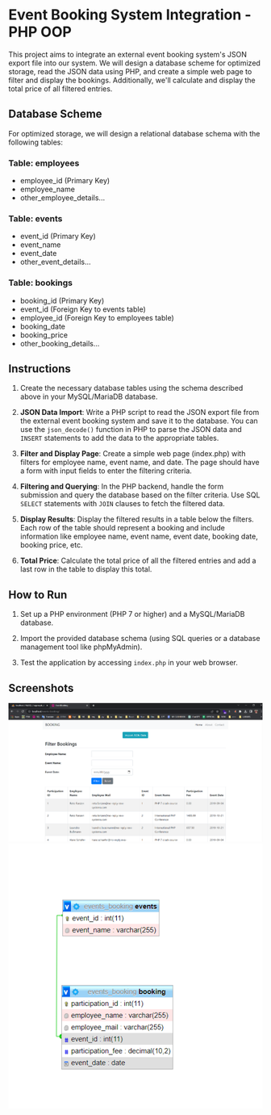 # Event Booking System Integration - PHP OOP

This project aims to integrate an external event booking system's JSON export file into our system. We will design a database scheme for optimized storage, read the JSON data using PHP, and create a simple web page to filter and display the bookings. Additionally, we'll calculate and display the total price of all filtered entries.

## Database Scheme

For optimized storage, we will design a relational database schema with the following tables:

### Table: employees
- employee_id (Primary Key)
- employee_name
- other_employee_details...

### Table: events
- event_id (Primary Key)
- event_name
- event_date
- other_event_details...

### Table: bookings
- booking_id (Primary Key)
- event_id (Foreign Key to events table)
- employee_id (Foreign Key to employees table)
- booking_date
- booking_price
- other_booking_details...

## Instructions

1. Create the necessary database tables using the schema described above in your MySQL/MariaDB database.

2. **JSON Data Import**: Write a PHP script to read the JSON export file from the external event booking system and save it to the database. You can use the `json_decode()` function in PHP to parse the JSON data and `INSERT` statements to add the data to the appropriate tables.

3. **Filter and Display Page**: Create a simple web page (index.php) with filters for employee name, event name, and date. The page should have a form with input fields to enter the filtering criteria.

4. **Filtering and Querying**: In the PHP backend, handle the form submission and query the database based on the filter criteria. Use SQL `SELECT` statements with `JOIN` clauses to fetch the filtered data.

5. **Display Results**: Display the filtered results in a table below the filters. Each row of the table should represent a booking and include information like employee name, event name, event date, booking date, booking price, etc.

6. **Total Price**: Calculate the total price of all the filtered entries and add a last row in the table to display this total.



## How to Run

1. Set up a PHP environment (PHP 7 or higher) and a MySQL/MariaDB database.

2. Import the provided database schema (using SQL queries or a database management tool like phpMyAdmin).

3. Test the application by accessing `index.php` in your web browser.

## Screenshots

![screenshot](screenshoot.png)
![screenshot](screenshoot-db.png)
